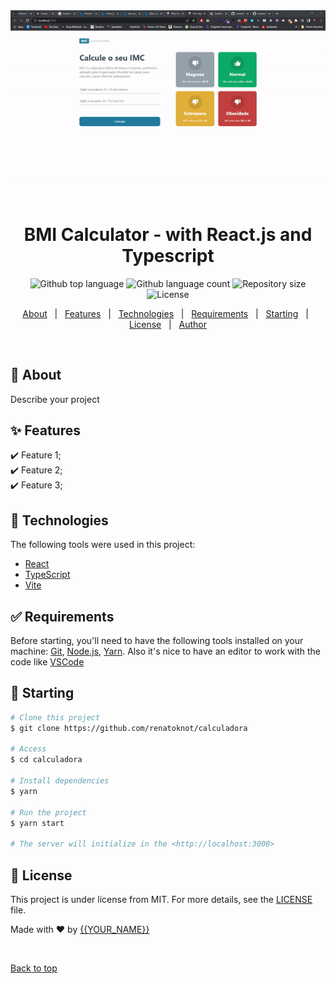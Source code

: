<div align="center" id="top"> 
  <img src="./src/assets/IBM-Calculator.gif" alt="Calculator" />

&#xa0;

  <!-- <a href="https://calculadora.netlify.app">Demo</a> -->
</div>

<h1 align="center">BMI Calculator - with React.js and Typescript</h1>

<p align="center">
  <img alt="Github top language" src="https://img.shields.io/github/languages/top/renatoknot/calculadora?color=56BEB8">

  <img alt="Github language count" src="https://img.shields.io/github/languages/count/renatoknot/calculadora?color=56BEB8">

  <img alt="Repository size" src="https://img.shields.io/github/repo-size/renatoknot/calculadora?color=56BEB8">

  <img alt="License" src="https://img.shields.io/github/license/renatoknot/calculadora?color=56BEB8">

  <!-- <img alt="Github issues" src="https://img.shields.io/github/issues/{{YOUR_GITHUB_USERNAME}}/calculadora?color=56BEB8" /> -->

  <!-- <img alt="Github forks" src="https://img.shields.io/github/forks/{{YOUR_GITHUB_USERNAME}}/calculadora?color=56BEB8" /> -->

  <!-- <img alt="Github stars" src="https://img.shields.io/github/stars/{{YOUR_GITHUB_USERNAME}}/calculadora?color=56BEB8" /> -->
</p>

<!-- Status -->

<!-- <h4 align="center">
	🚧  Calculadora 🚀 Under construction...  🚧
</h4>

<hr> -->

<p align="center">
  <a href="#dart-about">About</a> &#xa0; | &#xa0; 
  <a href="#sparkles-features">Features</a> &#xa0; | &#xa0;
  <a href="#rocket-technologies">Technologies</a> &#xa0; | &#xa0;
  <a href="#white_check_mark-requirements">Requirements</a> &#xa0; | &#xa0;
  <a href="#checkered_flag-starting">Starting</a> &#xa0; | &#xa0;
  <a href="#memo-license">License</a> &#xa0; | &#xa0;
  <a href="https://github.com/{{YOUR_GITHUB_USERNAME}}" target="_blank">Author</a>
</p>

<br>

## :dart: About

Describe your project

## :sparkles: Features

:heavy_check_mark: Feature 1;\
:heavy_check_mark: Feature 2;\
:heavy_check_mark: Feature 3;

## :rocket: Technologies

The following tools were used in this project:

- [React](https://pt-br.reactjs.org/)
- [TypeScript](https://www.typescriptlang.org/)
- [Vite](https://vitejs.dev/guide/)

## :white_check_mark: Requirements

Before starting, you'll need to have the following tools installed on your machine:
[Git](https://git-scm.com), [Node.js](https://nodejs.org/en/), [Yarn](https://classic.yarnpkg.com/en/docs/install#windows-stable).
Also it's nice to have an editor to work with the code like [VSCode](https://code.visualstudio.com/)

## :checkered_flag: Starting

```bash
# Clone this project
$ git clone https://github.com/renatoknot/calculadora

# Access
$ cd calculadora

# Install dependencies
$ yarn

# Run the project
$ yarn start

# The server will initialize in the <http://localhost:3000>
```

## :memo: License

This project is under license from MIT. For more details, see the [LICENSE](LICENSE.md) file.

Made with :heart: by <a href="https://github.com/{{YOUR_GITHUB_USERNAME}}" target="_blank">{{YOUR_NAME}}</a>

&#xa0;

<a href="#top">Back to top</a>
